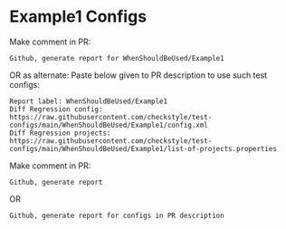 # Example1 Configs
Make comment in PR:
```
Github, generate report for WhenShouldBeUsed/Example1
```
OR as alternate:
Paste below given to PR description to use such test configs:
```
Report label: WhenShouldBeUsed/Example1
Diff Regression config: https://raw.githubusercontent.com/checkstyle/test-configs/main/WhenShouldBeUsed/Example1/config.xml
Diff Regression projects: https://raw.githubusercontent.com/checkstyle/test-configs/main/WhenShouldBeUsed/Example1/list-of-projects.properties
```
Make comment in PR:
```
Github, generate report
```
OR
```
Github, generate report for configs in PR description
```
